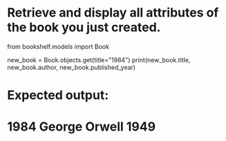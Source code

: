 # Retrieve and display all attributes of the book you just created.
from bookshelf.models import Book

new_book = Book.objects.get(title="1984")
print(new_book.title, new_book.author, new_book.published_year)

# Expected output:
# 1984 George Orwell 1949

